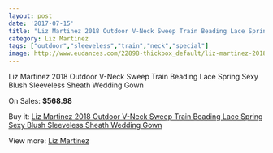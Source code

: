 ```yaml
---
layout: post
date: '2017-07-15'
title: "Liz Martinez 2018 Outdoor V-Neck Sweep Train Beading Lace Spring Sexy Blush Sleeveless Sheath Wedding Gown"
category: Liz Martinez
tags: ["outdoor","sleeveless","train","neck","special"]
image: http://www.eudances.com/22898-thickbox_default/liz-martinez-2018-outdoor-v-neck-sweep-train-beading-lace-spring-sexy-blush-sleeveless-sheath-wedding-gown.jpg
---
```

Liz Martinez 2018 Outdoor V-Neck Sweep Train Beading Lace Spring Sexy Blush Sleeveless Sheath Wedding Gown

On Sales: **$568.98**
<a href="https://www.eudances.com/en/liz-martinez/7320-liz-martinez-2018-outdoor-v-neck-sweep-train-beading-lace-spring-sexy-blush-sleeveless-sheath-wedding-gown.html"><amp-img layout="responsive" width="600" height="600" src="//www.eudances.com/22898-thickbox_default/liz-martinez-2018-outdoor-v-neck-sweep-train-beading-lace-spring-sexy-blush-sleeveless-sheath-wedding-gown.jpg" alt="Liz Martinez 2018 Outdoor V-Neck Sweep Train Beading Lace Spring Sexy Blush Sleeveless Sheath Wedding Gown 0" /></a>
<a href="https://www.eudances.com/en/liz-martinez/7320-liz-martinez-2018-outdoor-v-neck-sweep-train-beading-lace-spring-sexy-blush-sleeveless-sheath-wedding-gown.html"><amp-img layout="responsive" width="600" height="600" src="//www.eudances.com/22905-thickbox_default/liz-martinez-2018-outdoor-v-neck-sweep-train-beading-lace-spring-sexy-blush-sleeveless-sheath-wedding-gown.jpg" alt="Liz Martinez 2018 Outdoor V-Neck Sweep Train Beading Lace Spring Sexy Blush Sleeveless Sheath Wedding Gown 1" /></a>
<a href="https://www.eudances.com/en/liz-martinez/7320-liz-martinez-2018-outdoor-v-neck-sweep-train-beading-lace-spring-sexy-blush-sleeveless-sheath-wedding-gown.html"><amp-img layout="responsive" width="600" height="600" src="//www.eudances.com/22904-thickbox_default/liz-martinez-2018-outdoor-v-neck-sweep-train-beading-lace-spring-sexy-blush-sleeveless-sheath-wedding-gown.jpg" alt="Liz Martinez 2018 Outdoor V-Neck Sweep Train Beading Lace Spring Sexy Blush Sleeveless Sheath Wedding Gown 2" /></a>
<a href="https://www.eudances.com/en/liz-martinez/7320-liz-martinez-2018-outdoor-v-neck-sweep-train-beading-lace-spring-sexy-blush-sleeveless-sheath-wedding-gown.html"><amp-img layout="responsive" width="600" height="600" src="//www.eudances.com/22903-thickbox_default/liz-martinez-2018-outdoor-v-neck-sweep-train-beading-lace-spring-sexy-blush-sleeveless-sheath-wedding-gown.jpg" alt="Liz Martinez 2018 Outdoor V-Neck Sweep Train Beading Lace Spring Sexy Blush Sleeveless Sheath Wedding Gown 3" /></a>
<a href="https://www.eudances.com/en/liz-martinez/7320-liz-martinez-2018-outdoor-v-neck-sweep-train-beading-lace-spring-sexy-blush-sleeveless-sheath-wedding-gown.html"><amp-img layout="responsive" width="600" height="600" src="//www.eudances.com/22902-thickbox_default/liz-martinez-2018-outdoor-v-neck-sweep-train-beading-lace-spring-sexy-blush-sleeveless-sheath-wedding-gown.jpg" alt="Liz Martinez 2018 Outdoor V-Neck Sweep Train Beading Lace Spring Sexy Blush Sleeveless Sheath Wedding Gown 4" /></a>
<a href="https://www.eudances.com/en/liz-martinez/7320-liz-martinez-2018-outdoor-v-neck-sweep-train-beading-lace-spring-sexy-blush-sleeveless-sheath-wedding-gown.html"><amp-img layout="responsive" width="600" height="600" src="//www.eudances.com/22901-thickbox_default/liz-martinez-2018-outdoor-v-neck-sweep-train-beading-lace-spring-sexy-blush-sleeveless-sheath-wedding-gown.jpg" alt="Liz Martinez 2018 Outdoor V-Neck Sweep Train Beading Lace Spring Sexy Blush Sleeveless Sheath Wedding Gown 5" /></a>
<a href="https://www.eudances.com/en/liz-martinez/7320-liz-martinez-2018-outdoor-v-neck-sweep-train-beading-lace-spring-sexy-blush-sleeveless-sheath-wedding-gown.html"><amp-img layout="responsive" width="600" height="600" src="//www.eudances.com/22900-thickbox_default/liz-martinez-2018-outdoor-v-neck-sweep-train-beading-lace-spring-sexy-blush-sleeveless-sheath-wedding-gown.jpg" alt="Liz Martinez 2018 Outdoor V-Neck Sweep Train Beading Lace Spring Sexy Blush Sleeveless Sheath Wedding Gown 6" /></a>
<a href="https://www.eudances.com/en/liz-martinez/7320-liz-martinez-2018-outdoor-v-neck-sweep-train-beading-lace-spring-sexy-blush-sleeveless-sheath-wedding-gown.html"><amp-img layout="responsive" width="600" height="600" src="//www.eudances.com/22899-thickbox_default/liz-martinez-2018-outdoor-v-neck-sweep-train-beading-lace-spring-sexy-blush-sleeveless-sheath-wedding-gown.jpg" alt="Liz Martinez 2018 Outdoor V-Neck Sweep Train Beading Lace Spring Sexy Blush Sleeveless Sheath Wedding Gown 7" /></a>

Buy it: [Liz Martinez 2018 Outdoor V-Neck Sweep Train Beading Lace Spring Sexy Blush Sleeveless Sheath Wedding Gown](https://www.eudances.com/en/liz-martinez/7320-liz-martinez-2018-outdoor-v-neck-sweep-train-beading-lace-spring-sexy-blush-sleeveless-sheath-wedding-gown.html "Liz Martinez 2018 Outdoor V-Neck Sweep Train Beading Lace Spring Sexy Blush Sleeveless Sheath Wedding Gown")

View more: [Liz Martinez](https://www.eudances.com/en/113-liz-martinez "Liz Martinez")